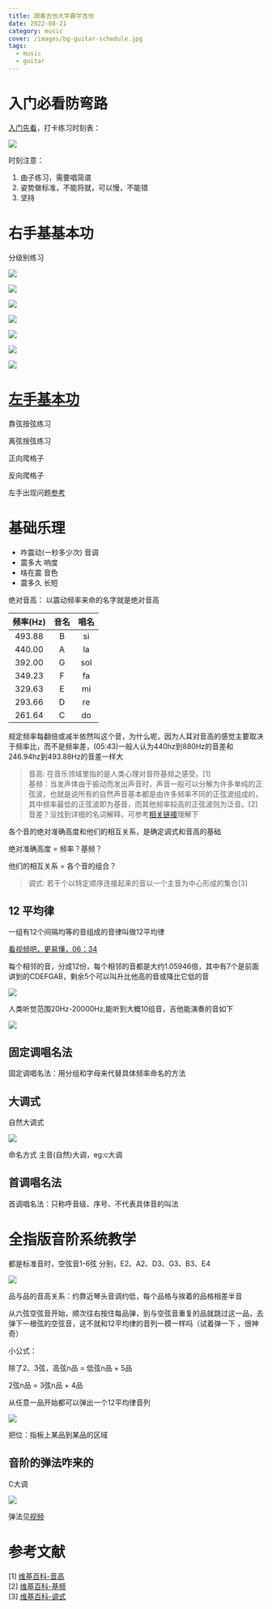 ```yaml
---
title: 跟着吉他大学霸学吉他
date: 2022-08-21
category: music
cover: /images/bg-guitar-schedule.jpg
tags:
  - music
  - guitar
---
```


<!-- more -->

# 入门必看防弯路

[入门先看](https://www.bilibili.com/video/BV1rS4y1J7TS)，打卡练习时刻表：

![](./image-daxueba/schedule.jpg)

时刻注意：

1. 曲子练习，需要唱简谱
2. 姿势做标准，不能将就，可以慢，不能错
3. 坚持



# 右手基基本功

分级别练习


![](./image-daxueba/right-hand-34-1.jpg)

![](./image-daxueba/right-hand-34-2.jpg)

![](./image-daxueba/right-hand-34-3.jpg)

![](./image-daxueba/right-hand-34-4.jpg)

![](./image-daxueba/right-hand-34-5.jpg)

![](./image-daxueba/right-hand-34-6.jpg)

![](./image-daxueba/right-hand-34-7.jpg)

# [左手基本功](https://www.bilibili.com/video/BV15b4y177PN/?spm_id_from=333.788&vd_source=554c813e9abf3a2eb6e0cf650060074e)


靠弦按弦练习

离弦按弦练习

正向爬格子

反向爬格子

左手出现问题[参考](https://www.bilibili.com/video/BV13Z4y1i7e1?spm_id_from=333.999.0.0&vd_source=554c813e9abf3a2eb6e0cf650060074e)

# 基础乐理

- 咋震动(一秒多少次) 音调
- 震多大 响度
- 啥在震 音色
- 震多久 长短


绝对音高： 以震动频率来命的名字就是绝对音高

| 频率(Hz) | 音名  | 唱名  |
| :------: | :---: | :---: |
|  493.88  |   B   |  si   |
|  440.00  |   A   |  la   |
|  392.00  |   G   |  sol  |
|  349.23  |   F   |  fa   |
|  329.63  |   E   |  mi   |
|  293.66  |   D   |  re   |
|  261.64  |   C   |  do   |

规定频率每翻倍或减半依然叫这个音，为什么呢，因为人耳对音高的感觉主要取决于频率比，而不是频率差，(05:43)一般人认为440hz到880Hz的音差和246.94hz到493.88Hz的音差一样大


> 音高: 在音乐领域里指的是人类心理对音符基频之感受。[1]  
> 基频：当发声体由于振动而发出声音时，声音一般可以分解为许多单纯的正弦波，也就是说所有的自然声音基本都是由许多频率不同的正弦波组成的，其中频率最低的正弦波即为基音，而其他频率较高的正弦波则为泛音。[2]  
> 音差？没找到详细的名词解释，可参考[相关链接](https://www.zhihu.com/question/307553920)理解下

各个音的绝对准确高度和他们的相互关系，是确定调式和音高的基础

绝对准确高度 = 频率？基频？

他们的相互关系 = 各个音的组合？

> 调式: 若干个以特定顺序连接起来的音以一个主音为中心形成的集合[3]
## 12 平均律

一组有12个间隔均等的音组成的音律叫做12平均律

[看视频吧，更易懂，06：34](https://www.bilibili.com/video/BV1QU4y1R7hg)

每个相邻的音，分成12份，每个相邻的音都是大约1.05946倍，其中有7个是前面讲到的CDEFGAB，剩余5个可以叫升比他高的音或降比它低的音

![](./image-daxueba/pin-jun-lv12.png)

人类听觉范围20Hz-20000Hz,能听到大概10组音，吉他能演奏的音如下

![](./image-daxueba/sound_group.png)

## 固定调唱名法

固定调唱名法：用分组和字母来代替具体频率命名的方法

## 大调式

自然大调式

![](./image-daxueba/zi-ran-da-diao.png)

命名方式 主音(自然)大调，eg:c大调 

## 首调唱名法

首调唱名法：只称呼音级、序号、不代表具体音的叫法 

# 全指版音阶系统教学

都是标准音时，空弦音1-6弦 分别，E2、A2、D3、G3、B3、E4

![](./image-daxueba/standard-xian-sound.png)

品与品的音高关系：约靠近琴头音调约低，每个品格与挨着的品格相差半音

从六弦空弦音开始，顺次往右按住每品弹，到与空弦音重复的品就跳过这一品，去弹下一根弦的空弦音，这不就和12平均律的音列一模一样吗（试着弹一下 ，很神奇）


小公式：

除了2、3弦，高弦n品 = 低弦n品 + 5品

2弦n品 = 3弦n品 + 4品

从任意一品开始都可以弹出一个12平均律音列

![](./image-daxueba/pin-jun-lv12-jita.png)

把位：指板上某品到某品的区域

## 音阶的弹法咋来的

C大调

![](./image-daxueba/big-c.png)

弹法见[视频](https://www.bilibili.com/video/BV1X44y1N7x5)
# 参考文献

[1] [维基百科-音高](https://zh.m.wikipedia.org/zh-cn/%E9%9F%B3%E9%AB%98)  
[2] [维基百科-基频](https://zh.m.wikipedia.org/zh-cn/%E5%9F%BA%E6%9C%AC%E9%A0%BB%E7%8E%87)  
[3] [维基百科-调式](https://zh.wikipedia.org/wiki/%E8%B0%83%E5%BC%8F)  

